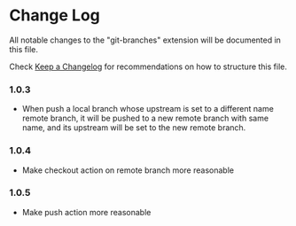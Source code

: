 # Change Log

All notable changes to the "git-branches" extension will be documented in this file.

Check [Keep a Changelog](http://keepachangelog.com/) for recommendations on how to structure this file.

### 1.0.3

- When push a local branch whose upstream is set to a different name remote branch, it will be pushed to a new remote branch with same name, and its upstream will be set to the new remote branch.

### 1.0.4

- Make checkout action on remote branch more reasonable

### 1.0.5

- Make push action more reasonable
